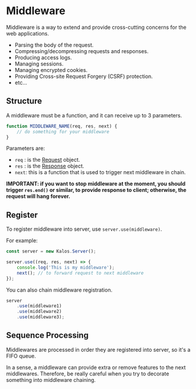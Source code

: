 # Middleware

Middleware is a way to extend and provide cross-cutting concerns for the web applications.

- Parsing the body of the request.
- Compressing/decompressing requests and responses.
- Producing access logs.
- Managing sessions.
- Managing encrypted cookies.
- Providing Cross-site Request Forgery (CSRF) protection.
- etc...

## Structure

A middleware must be a function, and it can receive up to 3 parameters.

```js
function MIDDLEWARE_NAME(req, res, next) {
    // do something for your middleware
}
```

Parameters are:

- `req` : is the [Request]() object.
- `res` : is the [Response]() object.
- `next`: this is a function that is used to trigger next middleware in chain. 

**IMPORTANT: if you want to stop middleware at the moment, you should trigger `res.end()` or similar, to provide response to client; otherwise, the request will hang forever.**

## Register

To register middleware into server, use `server.use(middleware)`.

For example:

```js
const server = new Kalos.Server();

server.use((req, res, next) => {
    console.log('This is my middleware');
    next(); // to forward request to next middleware
});
```

You can also chain middleware registration.

```js
server
    .use(middleware1)
    .use(middleware2)
    .use(middleware3);
```

## Sequence Processing

Middlewares are processed in order they are registered into server, so it's a FIFO queue.

In a sense, a middleware can provide extra or remove features to the next middlewares. Therefore, be really careful when you try to decorate something into middleware chaining.
